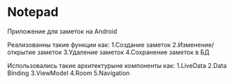 # Notepad
Приложение для заметок на Android

Реализованны такие функции как:
1.Создание заметок
2.Изменение/открытие заметок 
3.Удаление заметок
4.Сохранение заметок в БД

Использовались такие архитектурыне компоненты как:
1.LiveData
2.Data Binding
3.ViewModel
4.Room
5.Navigation




